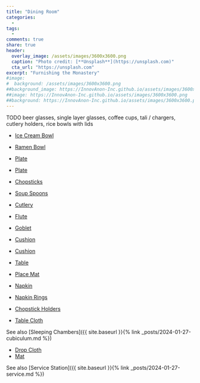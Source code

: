 ```yaml
---
title: "Dining Room"
categories:
  - 
tags:
  - 
comments: true
share: true
header:
  overlay_image: /assets/images/3600x3600.png
  caption: "Photo credit: [**Unsplash**](https://unsplash.com)"
  cta_url: "https://unsplash.com"
excerpt: "Furnishing the Monastery"
#image:
#  background: /assets/images/3600x3600.png
##background_image: https://InnovAnon-Inc.github.io/assets/images/3600x3600.png
##image: https://InnovAnon-Inc.github.io/assets/images/3600x3600.png
##background: https://InnovAnon-Inc.github.io/assets/images/3600x3600.png
---
```


TODO beer glasses, single layer glasses, coffee cups, tali / chargers, cutlery holders, rice bowls with lids

- [Ice Cream Bowl](https://a.co/d/1fD1IT9)
- [Ramen Bowl](https://a.co/d/62XNjgA)
- [Plate](https://a.co/d/573uixG)
- [Plate](https://a.co/d/4FuIQMi)

- [Chopsticks](https://a.co/d/cD7gl88)
- [Soup Spoons](https://a.co/d/fIBfWO4)
- [Cutlery](https://a.co/d/80FZaHr)

- [Flute](https://a.co/d/czGlQvs)
- [Goblet](https://a.co/d/8rvKvW4)

- [Cushion](https://a.co/d/8FQNXrW)
- [Cushion](https://a.co/d/0ETwwsm)

- [Table](https://a.co/d/bNoGTgx)
- [Place Mat](https://a.co/d/bkjk0WX)
- [Napkin](https://a.co/d/6VMzKW8)
- [Napkin Rings](https://a.co/d/blsv1Ge)
- [Chopstick Holders](https://a.co/d/i9WGVhS)
- [Table Cloth](https://a.co/d/cdsnIC0)

See also [Sleeping Chambers]({{ site.baseurl }}{% link _posts/2024-01-27-cubiculum.md %})

- [Drop Cloth](https://a.co/d/3ufuf6o)
- [Mat](https://a.co/d/bPTNobC)

See also [Service Station]({{ site.baseurl }}{% link _posts/2024-01-27-service.md %})

